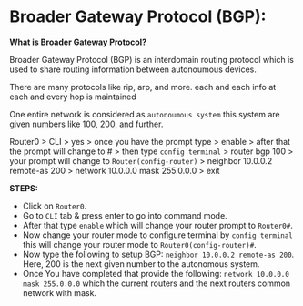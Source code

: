 # Broader Gateway Protocol (BGP):

**What is Broader Gateway Protocol?**

Broader Gateway Protocol (BGP) is an interdomain routing protocol which is used to share routing information between autonoumous devices. 

There are many protocols like rip, arp, and more.
each and each info at each and every hop is maintained 

One entire network is considered as `autonoumous system` this system are given numbers like 100, 200, and further. 

Router0 > CLI > yes > once you have the prompt type > enable > after that the prompt will change to # > then type `config terminal` > router bgp 100 > your prompt will change to `Router(config-router)` > neighbor 10.0.0.2 remote-as 200 > network 10.0.0.0 mask 255.0.0.0 > exit


**STEPS:**

* Click on `Router0`. 
* Go to `CLI` tab & press enter to go into command mode.
* After that type `enable` which will change your router prompt to `Router0#`.
* Now change your router mode to configure terminal by `config terminal` this will change your router mode to `Router0(config-router)#`.
* Now type the following to setup BGP: `neighbor 10.0.0.2 remote-as 200`. Here, 200 is the next given number to the autonomous system.
* Once You have completed that provide the following: `network 10.0.0.0 mask 255.0.0.0` which the current routers and the next routers common network with mask.
